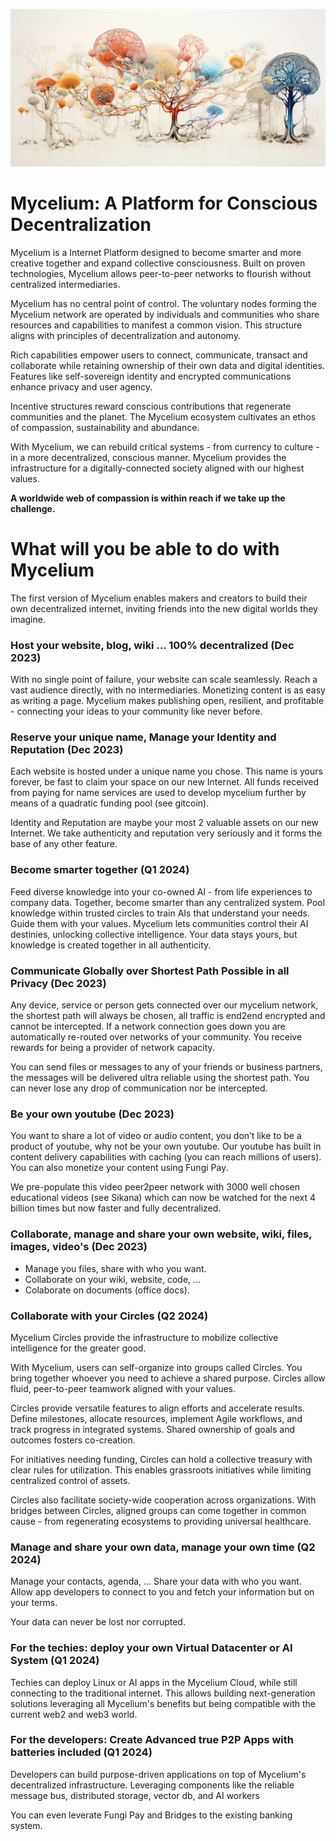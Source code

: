 
![image alt text](img/mycelium_0.png)

# Mycelium: A Platform for Conscious Decentralization

Mycelium is a Internet Platform designed to become smarter and more creative together and expand collective consciousness. Built on proven technologies, Mycelium allows peer-to-peer networks to flourish without centralized intermediaries.

Mycelium has no central point of control. The voluntary nodes forming the Mycelium network are operated by individuals and communities who share resources and capabilities to manifest a common vision. This structure aligns with principles of decentralization and autonomy.

Rich capabilities empower users to connect, communicate, transact and collaborate while retaining ownership of their own data and digital identities. Features like self-sovereign identity and encrypted communications enhance privacy and user agency.

Incentive structures reward conscious contributions that regenerate communities and the planet. The Mycelium ecosystem cultivates an ethos of compassion, sustainability and abundance.

With Mycelium, we can rebuild critical systems - from currency to culture - in a more decentralized, conscious manner. Mycelium provides the infrastructure for a digitally-connected society aligned with our highest values. 

**A worldwide web of compassion is within reach if we take up the challenge.**

# What will you be able to do with Mycelium 

The first version of Mycelium enables makers and creators to build their own decentralized internet, inviting friends into the new digital worlds they imagine.

### Host your website, blog, wiki … 100% decentralized (Dec 2023)

With no single point of failure, your website can scale seamlessly. Reach a vast audience directly, with no intermediaries. Monetizing content is as easy as writing a page. Mycelium makes publishing open, resilient, and profitable - connecting your ideas to your community like never before.

### Reserve your unique name, Manage your Identity and Reputation (Dec 2023)

Each website is hosted under a unique name you chose. This name is yours forever, be fast to claim your space on our new Internet. All funds received from paying for name services are used to develop mycelium further by means of a quadratic funding pool (see gitcoin).

Identity and Reputation are maybe your most 2 valuable assets on our new Internet. We take authenticity and reputation very seriously and it forms the base of any other feature.

### Become smarter together (Q1 2024)

Feed diverse knowledge into your co-owned AI - from life experiences to company data. Together, become smarter than any centralized system. Pool knowledge within trusted circles to train AIs that understand your needs. Guide them with your values. Mycelium lets communities control their AI destinies, unlocking collective intelligence. Your data stays yours, but knowledge is created together in all authenticity.

### Communicate Globally over Shortest Path Possible in all Privacy (Dec 2023)

Any device, service or person gets connected over our mycelium network, the shortest path will always be chosen, all traffic is end2end encrypted and cannot be intercepted. If a network connection goes down you are automatically re-routed over networks of your community. You receive rewards for being a provider of network capacity.

You can send files or messages to any of your friends or business partners, the messages will be delivered ultra reliable using the shortest path. You can never lose any drop of communication nor be intercepted.

### Be your own youtube (Dec 2023)

You want to share a lot of video or audio content, you don’t like to be a product of youtube, why not be your own youtube. Our youtube has built in content delivery capabilities with caching (you can reach millions of users). You can also monetize your content using Fungi Pay. 

We pre-populate this video peer2peer network with 3000 well chosen educational videos (see Sikana) which can now be watched for the next 4 billion times but now faster and fully decentralized.

### Collaborate, manage and share your own website, wiki, files, images, video's  (Dec 2023)

- Manage you files, share with who you want.
- Collaborate on your wiki, website, code, ...
- Colaborate on documents (office docs).

### Collaborate with your Circles (Q2 2024)

Mycelium Circles provide the infrastructure to mobilize collective intelligence for the greater good.

With Mycelium, users can self-organize into groups called Circles. You bring together whoever you need to achieve a shared purpose. Circles allow fluid, peer-to-peer teamwork aligned with your values.

Circles provide versatile features to align efforts and accelerate results. Define milestones, allocate resources, implement Agile workflows, and track progress in integrated systems. Shared ownership of goals and outcomes fosters co-creation.

For initiatives needing funding, Circles can hold a collective treasury with clear rules for utilization. This enables grassroots initiatives while limiting centralized control of assets.

Circles also facilitate society-wide cooperation across organizations. With bridges between Circles, aligned groups can come together in common cause - from regenerating ecosystems to providing universal healthcare.


### Manage and share your own data, manage your own time  (Q2 2024)

Manage your contacts, agenda, … Share your data with who you want.
Allow app developers to connect to you and fetch your information but on your terms.

Your data can never be lost nor corrupted. 

### For the techies: deploy your own Virtual Datacenter or AI System (Q1 2024)

Techies can deploy Linux or AI apps in the Mycelium Cloud, while still connecting to the traditional internet. This allows building next-generation solutions leveraging all Mycelium's benefits but being compatible with the current web2 and web3 world.

### For the developers: Create Advanced true P2P Apps with batteries included (Q1 2024)

Developers can build purpose-driven applications on top of Mycelium's decentralized infrastructure. Leveraging components like the reliable message bus, distributed storage, vector db, and AI workers

You can even leverate Fungi Pay and Bridges to the existing banking system.
